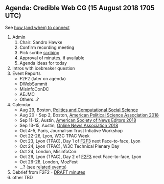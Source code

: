 ## Agenda: Credible Web CG (15 August 2018 1705 UTC)

See [how (and when) to connect](../how-to-connect.md)

1. Admin
    1. Chair: Sandro Hawke
    1. Confirm recording meeting
    1. Pick scribe [scribing](../scribing.html)
    1. Approval of minutes, if available
    1. Agenda ideas for today
1. Intros with icebreaker question
1. Event Reports
    * F2F2 (later on agenda)
    * DWebSummit
    * MisinfoConDC
    * AEJMC
    * Others...?
1. Calendar
    * Aug 29, Boston, [Politics and Computational Social Science ](https://web.northeastern.edu/nulab/pacss/)
    * Aug 20 - Sep 2, Boston, [American Political Science Association 2018](https://connect.apsanet.org/apsa2018/)
    * Sep 11-12, Austin, [American Society of News Editors 2018](https://www.asne.org/blog_home.asp?display=2346)
    * Sep 13-15, Austin, [Online News Association 2018](https://ona18.journalists.org/)
    * Oct 4-5, Paris, Journalism Trust Intiative Workshop
    * Oct 22-26, Lyon, W3C TPAC Week
    * Oct 23, Lyon (TPAC), Day 1 of [F2F3](f2f3.md) next Face-to-face, Lyon
    * Oct 24, Lyon (TPAC), W3C Technical Plenary Day
    * Oct 24, London, MisinfoCon
    * Oct 26, Lyon (TPAC), Day 2 of [F2F3](f2f3.md) next Face-to-face, Lyon
    * Oct 26-28, London, MozFest
    * ...?   (see [related events](https://calendar.google.com/calendar/embed?src=certifiedcontentcoalition.org_9cd49bitubv0sicvpt6gvf9km0%40group.calendar.google.com))
1. Debrief from F2F2 - [DRAFT minutes](../minutes/f2f2.md)
1. other TBD
